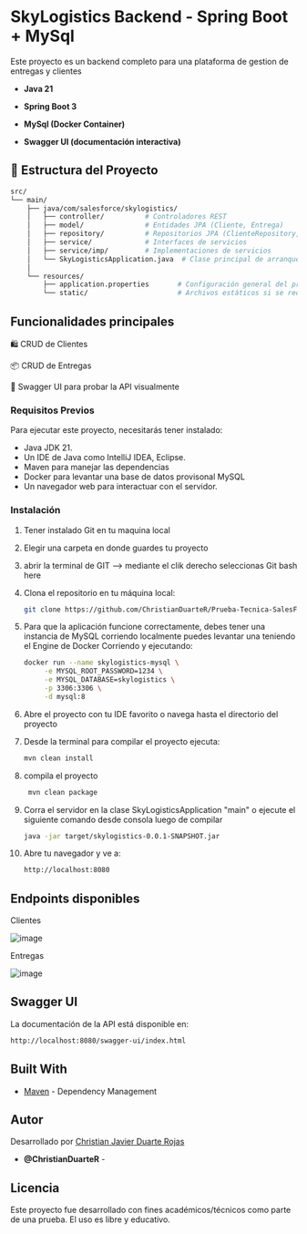 # SkyLogistics Backend - Spring Boot + MySql

Este proyecto es un backend completo para una plataforma de gestion de entregas y clientes

- **Java 21**

- **Spring Boot 3**

- **MySql (Docker Container)**

- **Swagger UI (documentación interactiva)**

## 📁 Estructura del Proyecto

```bash
src/
└── main/
    ├── java/com/salesforce/skylogistics/
    │   ├── controller/          # Controladores REST
    │   ├── model/               # Entidades JPA (Cliente, Entrega)
    │   ├── repository/          # Repositorios JPA (ClienteRepository, EntregaRepository)
    │   ├── service/             # Interfaces de servicios
    │   ├── service/imp/         # Implementaciones de servicios
    │   └── SkyLogisticsApplication.java  # Clase principal de arranque
    │
    └── resources/
        ├── application.properties       # Configuración general del proyecto
        └── static/                      # Archivos estáticos si se requieren
```

## Funcionalidades principales

🛍️ CRUD de Clientes

📦 CRUD de Entregas

🧪 Swagger UI para probar la API visualmente

### Requisitos Previos
Para ejecutar este proyecto, necesitarás tener instalado:

- Java JDK 21.
- Un IDE de Java como IntelliJ IDEA, Eclipse.
- Maven para manejar las dependencias
- Docker para levantar una base de datos provisonal MySQL
- Un navegador web para interactuar con el servidor.

### Instalación 

1. Tener instalado Git en tu maquina local 
2. Elegir una carpeta en donde guardes tu proyecto
3. abrir la terminal de GIT --> mediante el clik derecho seleccionas Git bash here
4. Clona el repositorio en tu máquina local:
   ```bash
   git clone https://github.com/ChristianDuarteR/Prueba-Tecnica-SalesForce-Backend.git
   ```
5. Para que la aplicación funcione correctamente, debes tener una instancia de MySQL corriendo localmente puedes levantar una teniendo el Engine de Docker Corriendo y ejecutando:
     ```bash
    docker run --name skylogistics-mysql \
          -e MYSQL_ROOT_PASSWORD=1234 \
          -e MYSQL_DATABASE=skylogistics \
          -p 3306:3306 \
          -d mysql:8
    ```
7. Abre el proyecto con tu IDE favorito o navega hasta el directorio del proyecto 
8. Desde la terminal  para compilar el proyecto ejecuta:

   ```bash
   mvn clean install
   ```
7. compila el proyecto  

   ```bash
    mvn clean package
   ```
8. Corra el servidor en la clase SkyLogisticsApplication "main" o ejecute el siguiente comando desde consola luego de compilar
   
      ```bash
    java -jar target/skylogistics-0.0.1-SNAPSHOT.jar
   ```

9. Abre tu navegador y ve a:
   
      ```bash
    http://localhost:8080
   ```

## Endpoints disponibles

Clientes

![image](https://github.com/user-attachments/assets/028194cb-52d2-4e7c-9870-fcc462ad16f6)

Entregas

![image](https://github.com/user-attachments/assets/6ecbfbab-4932-4e31-84b9-007a8cae7a8f)


## Swagger UI

La documentación de la API está disponible en:

   ```bash
   http://localhost:8080/swagger-ui/index.html
   ```

## Built With
* [Maven](https://maven.apache.org/) - Dependency Management

## Autor

Desarrollado por [Christian Javier Duarte Rojas](https://github.com/ChristianDuarteR)

* **@ChristianDuarteR** - 

## Licencia

Este proyecto fue desarrollado con fines académicos/técnicos como parte de una prueba. El uso es libre y educativo.
